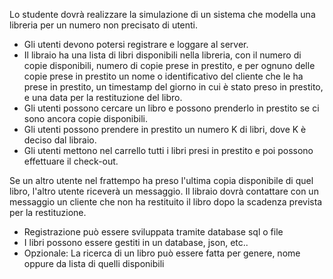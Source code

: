 Lo studente dovrà realizzare la simulazione di un sistema che modella una libreria per un numero non precisato di utenti. 

- Gli utenti devono potersi registrare e loggare al server.
- Il libraio ha una lista di libri disponibili nella libreria, con il numero di copie disponibili, numero di copie prese in prestito, e per ognuno delle copie prese in prestito un nome o identificativo del cliente che le ha prese in prestito, un timestamp del giorno in cui è stato preso in prestito, e una data per la restituzione del libro.
- Gli utenti possono cercare un libro e possono prenderlo in prestito se ci sono ancora copie disponibili.
- Gli utenti possono prendere in prestito un numero K di libri, dove K è deciso dal libraio.
- Gli utenti mettono nel carrello tutti i libri presi in prestito e poi possono effettuare il check-out.

Se un altro utente nel frattempo ha preso l'ultima copia disponibile di quel libro, l'altro utente riceverà un messaggio. Il libraio dovrà contattare con un messaggio un cliente che non ha restituito il libro dopo la scadenza prevista per la restituzione.

- Registrazione può essere sviluppata tramite database sql o file
- I libri possono essere gestiti in un database, json, etc..
- Opzionale: La ricerca di un libro può essere fatta per genere, nome oppure da lista di quelli
disponibili